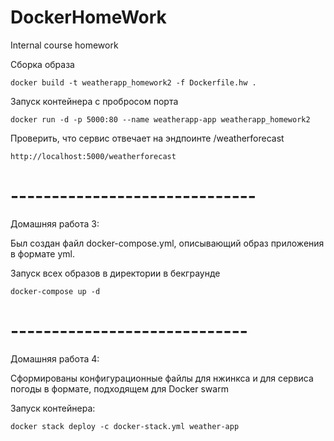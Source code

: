 # DockerHomeWork
Internal course homework

Сборка образа
```
docker build -t weatherapp_homework2 -f Dockerfile.hw .
```

Запуск контейнера с пробросом порта
```
docker run -d -p 5000:80 --name weatherapp-app weatherapp_homework2
```

Проверить, что сервис отвечает на эндпоинте /weatherforecast
```
http://localhost:5000/weatherforecast
```

# ------------------------------
Домашняя работа 3:

Был создан файл docker-compose.yml, описывающий образ приложения в формате yml.

Запуск всех образов в директории в бекграунде
```
docker-compose up -d
```

# -----------------------------
Домашняя работа 4:

Сформированы конфигурационные файлы для нжинкса и для сервиса погоды в формате, подходящем для Docker swarm

Запуск контейнера:
```
docker stack deploy -c docker-stack.yml weather-app
```
